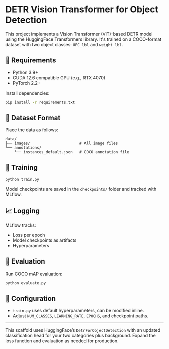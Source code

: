# DETR Vision Transformer for Object Detection

This project implements a Vision Transformer (ViT)-based DETR model using the HuggingFace Transformers library. It's trained on a COCO-format dataset with two object classes: `UPC_lbl` and `weight_lbl`.

## 🧰 Requirements
- Python 3.9+
- CUDA 12.6 compatible GPU (e.g., RTX 4070)
- PyTorch 2.2+

Install dependencies:
```bash
pip install -r requirements.txt
```

## 📁 Dataset Format
Place the data as follows:
```
data/
├── images/                      # All image files
└── annotations/
    └── instances_default.json   # COCO annotation file
```

## 🚀 Training
```bash
python train.py
```
Model checkpoints are saved in the `checkpoints/` folder and tracked with MLflow.

## 📈 Logging
MLflow tracks:
- Loss per epoch
- Model checkpoints as artifacts
- Hyperparameters

## 📄 Evaluation
Run COCO mAP evaluation:
```bash
python evaluate.py
```

## 🔧 Configuration
- `train.py` uses default hyperparameters, can be modified inline.
- Adjust `NUM_CLASSES`, `LEARNING_RATE`, `EPOCHS`, and checkpoint paths.

---

This scaffold uses HuggingFace’s `DetrForObjectDetection` with an updated classification head for your two categories plus background. Expand the loss function and evaluation as needed for production.